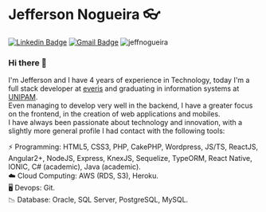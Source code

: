 

# Jefferson Nogueira 👓
[![Linkedin Badge](https://img.shields.io/badge/linkedin-%230077B5.svg?&style=for-the-badge&logo=linkedin&logoColor=white&link=https://www.linkedin.com/in/jefferson-nogueira-0aa681174/)](https://www.linkedin.com/in/jefferson-nogueira-0aa681174/)
[![Gmail Badge](https://img.shields.io/badge/gmail-%23D14836.svg?&style=for-the-badge&logo=gmail&logoColor=white&link=jefferson.nogueira.0180@gmail.com)](mailto:jefferson.nogueira.0180@gmail.com)
<img src="https://komarev.com/ghpvc/?username=jeffnogueira&color=919191" alt="jeffnogueira" />


### Hi there 👋

I'm Jefferson and I have 4 years of experience in Technology, today I'm a full stack developer at [everis](https://www.everis.com/brazil/pt-br/home-br) and graduating in information systems at [UNIPAM](https://unipam.edu.br/). <br />
Even managing to develop very well in the backend, I have a greater focus on the frontend, in the creation of web applications and mobiles.<br />
I have always been passionate about technology and innovation, with a slightly more general profile I had contact with the following tools:

⚡ Programming: HTML5, CSS3, PHP, CakePHP, Wordpress, JS/TS, ReactJS, Angular2+, NodeJS, Express, KnexJS, Sequelize, TypeORM, React Native, IONIC, C# (academic), Java (academic). <br />
☁️ Cloud Computing: AWS (RDS, S3), Heroku. <br />
🖥️ Devops: Git. <br />
📉 Database: Oracle, SQL Server, PostgreSQL, MySQL. <br />
